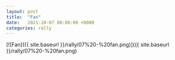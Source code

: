 ```yaml
---
layout: post
title:  "Fan"
date:   2021-10-07 00:00:00 +0000
categories: rally
---
```


[![Fan]({{ site.baseurl }}/rally/07%20-%20fan.png)]({{ site.baseurl }}/rally/07%20-%20fan.png)

